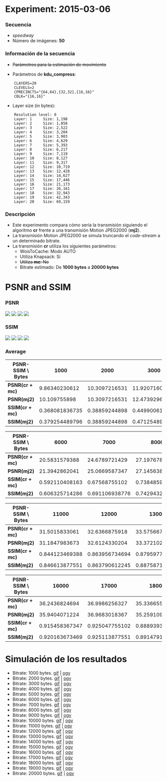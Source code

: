 Experiment: 2015-03-06
======================

### Secuencia

- *speedway*
- Número de imágenes: **50**

### Información de la secuencia
* ~~Parámetros para la estimación de movimiento~~

* Parámetros de **kdu_compress**:

```
    CLAYERS=20
    CLEVELS=2
    CPRECINCTS="{64,64},{32,32},{16,16}"
    CBLK="{16,16}"
```

* Layer size (in bytes):

```
    Resolution level: 0
    Layer: 1     Size: 1,198
    Layer: 2     Size: 1,858
    Layer: 3     Size: 2,522
    Layer: 4     Size: 3,204
    Layer: 5     Size: 3,903
    Layer: 6     Size: 4,629
    Layer: 7     Size: 5,393
    Layer: 8     Size: 6,217
    Layer: 9     Size: 7,119
    Layer: 10    Size: 8,127
    Layer: 11    Size: 9,317
    Layer: 12    Size: 10,719
    Layer: 13    Size: 12,428
    Layer: 14    Size: 14,627
    Layer: 15    Size: 17,446
    Layer: 16    Size: 21,173
    Layer: 17    Size: 26,161
    Layer: 18    Size: 32,943
    Layer: 19    Size: 42,343
    Layer: 20    Size: 69,159
```

### Descripción

- Este experimento compara cómo sería la transmisión siguiendo el algoritmo
  **cr** frente a una transmisión Motion JPEG2000 (**mj2**). 
- La transmisión Motion JPEG2000 se simula truncando el *code-stream* a
  un determinado bitrate.
- La transmisión **cr** utiliza los siguientes parámetros:
    - WoisToCache: Modo AUTO
    - Utiliza Knapsack: Sí
    - ~~Utiliza **mc**: No~~
    - Bitrate estimado: De **1000 bytes** a **20000 bytes**

PSNR and SSIM
=============

### PSNR

![](assets/psnr-1k-5k.png)
![](assets/psnr-6k-10k.png)
![](assets/psnr-11k-15k.png)
![](assets/psnr-16k-20k.png)

### SSIM

![](assets/ssim-1k-5k.png)
![](assets/ssim-6k-10k.png)
![](assets/ssim-11k-15k.png)
![](assets/ssim-16k-20k.png)

### Average

| PSNR-SSIM \ Bytes | 1000            | 2000            | 3000            | 4000            | 5000           
| ----------------- | --------------- | --------------- | --------------- | --------------- | ---------------
| **PSNR(cr + mc)** | 9.86340230612   | 10.3097216531   | 11.9207160816   | 12.0261109184   | 16.6253359184
| **PSNR(mj2)**     | 10.109755898    | 10.3097216531   | 12.4739296531   | 12.0300507551   | 16.3676311633
| **SSIM(cr + mc)** |  0.368081836735 |  0.38859244898  |  0.449900612245 |  0.442708979592 |  0.528061428571
| **SSIM(mj2)**     |  0.379254489796 |  0.38859244898  |  0.471254897959 |  0.442891020408 |  0.529466734694

| PSNR-SSIM \ Bytes | 6000            | 7000            | 8000            | 9000            | 10000           
| ----------------- | --------------- | --------------- | --------------- | --------------- | ---------------
| **PSNR(cr + mc)** | 20.5831579388   | 24.6789721429   | 27.1976788163   | 28.8120660408   | 22.0073588571
| **PSNR(mj2)**     | 21.3942862041   | 25.0669587347   | 27.1456389592   | 28.7132126939   | 22.0758732653
| **SSIM(cr + mc)** |  0.592110408163 |  0.67568755102  |  0.738485918367 |  0.779090612245 |  0.657302653061
| **SSIM(mj2)**     |  0.606325714286 |  0.691106938776 |  0.742943265306 |  0.780168163265 |  0.661524285714

| PSNR-SSIM \ Bytes | 11000           | 12000           | 13000           | 14000           | 150000           
| ----------------- | --------------- | --------------- | --------------- | --------------- | ---------------
| **PSNR(cr + mc)** | 31.5015833061   | 32.6366875918   | 33.5756676735   | 15.7266718571   | 35.381189551
| **PSNR(mj2)**     | 31.1847983673   | 32.6124330204   | 33.3721027755   | 15.721284551    | 35.1477929796
| **SSIM(cr + mc)** |  0.844123469388 |  0.863956734694 |  0.879597755102 |  0.531585918367 |  0.906491428571
| **SSIM(mj2)**     |  0.846613877551 |  0.863790612245 |  0.887587142857 |  0.531605102041 |  0.908813061224

| PSNR-SSIM \ Bytes | 16000           | 17000           | 18000           | 19000           | 200000           
| ----------------- | --------------- | --------------- | --------------- | --------------- | ---------------
| **PSNR(cr + mc)** | 36.2436824694   | 36.9986256327   | 35.3366557551   | 24.9827717959   | 38.8727447347
| **PSNR(mj2)**     | 35.9404071224   | 36.9683018367   | 35.2591093061   | 24.8956825918   | 38.6951214694
| **SSIM(cr + mc)** |  0.915458367347 |  0.925047755102 |  0.888939387755 |  0.691062244898 |  0.942207346939
| **SSIM(mj2)**     |  0.920163673469 |  0.925113877551 |  0.891479183673 |  0.692557142857 |  0.944526530612


Simulación de los resultados
=============

* Bitrate: 1000 bytes. [gif](gif/all_1000.gif) | [ogv](ogv/all_1000.ogv)
* Bitrate: 2000 bytes. [gif](gif/all_2000.gif) | [ogv](ogv/all_2000.ogv)
* Bitrate: 3000 bytes. [gif](gif/all_3000.gif) | [ogv](ogv/all_3000.ogv)
* Bitrate: 4000 bytes. [gif](gif/all_4000.gif) | [ogv](ogv/all_4000.ogv)
* Bitrate: 5000 bytes. [gif](gif/all_5000.gif) | [ogv](ogv/all_5000.ogv)
* Bitrate: 6000 bytes. [gif](gif/all_6000.gif) | [ogv](ogv/all_6000.ogv)
* Bitrate: 7000 bytes. [gif](gif/all_7000.gif) | [ogv](ogv/all_7000.ogv)
* Bitrate: 8000 bytes. [gif](gif/all_8000.gif) | [ogv](ogv/all_8000.ogv)
* Bitrate: 9000 bytes. [gif](gif/all_9000.gif) | [ogv](ogv/all_9000.ogv)
* Bitrate: 10000 bytes. [gif](gif/all_10000.gif) | [ogv](ogv/all_10000.ogv)
* Bitrate: 11000 bytes. [gif](gif/all_11000.gif) | [ogv](ogv/all_11000.ogv)
* Bitrate: 12000 bytes. [gif](gif/all_12000.gif) | [ogv](ogv/all_12000.ogv)
* Bitrate: 13000 bytes. [gif](gif/all_13000.gif) | [ogv](ogv/all_13000.ogv)
* Bitrate: 14000 bytes. [gif](gif/all_14000.gif) | [ogv](ogv/all_14000.ogv)
* Bitrate: 15000 bytes. [gif](gif/all_15000.gif) | [ogv](ogv/all_15000.ogv)
* Bitrate: 16000 bytes. [gif](gif/all_16000.gif) | [ogv](ogv/all_16000.ogv)
* Bitrate: 17000 bytes. [gif](gif/all_17000.gif) | [ogv](ogv/all_17000.ogv)
* Bitrate: 18000 bytes. [gif](gif/all_18000.gif) | [ogv](ogv/all_18000.ogv)
* Bitrate: 19000 bytes. [gif](gif/all_19000.gif) | [ogv](ogv/all_19000.ogv)
* Bitrate: 20000 bytes. [gif](gif/all_20000.gif) | [ogv](ogv/all_20000.ogv)